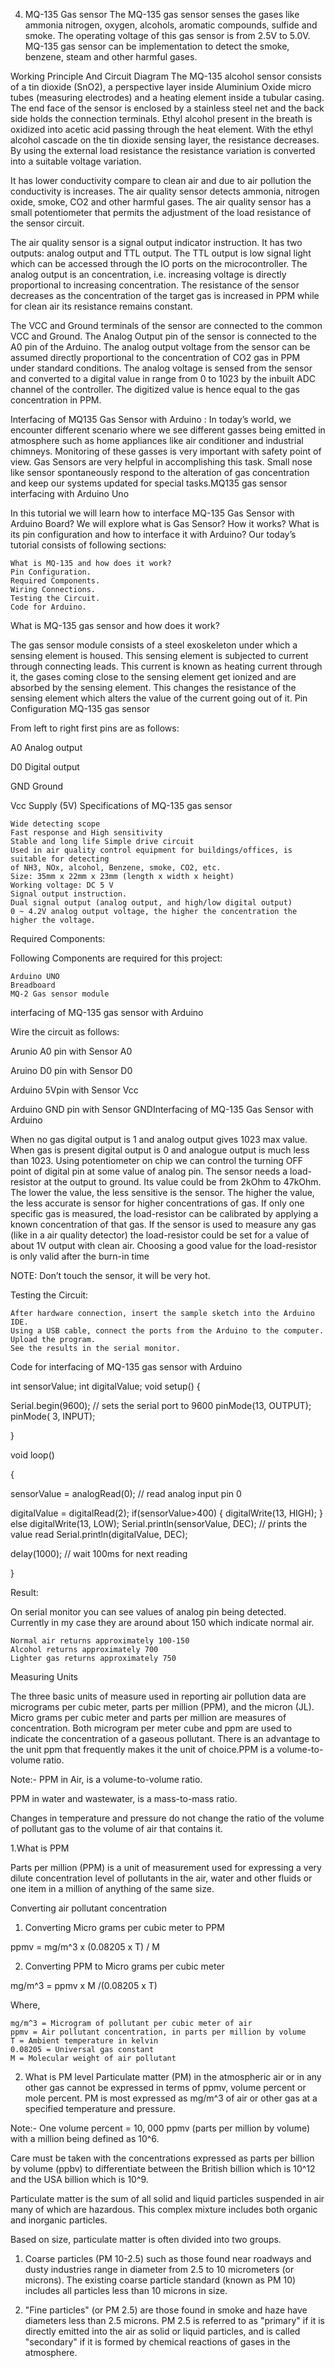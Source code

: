 4. MQ-135 Gas sensor
The MQ-135 gas sensor senses the gases like ammonia nitrogen, oxygen, alcohols, aromatic compounds, sulfide and smoke. The operating voltage of this gas sensor is from 2.5V to 5.0V. MQ-135 gas sensor can be implementation to detect the smoke, benzene, steam and other harmful gases.

Working Principle And Circuit Diagram
The MQ-135 alcohol sensor consists of a tin dioxide (SnO2), a perspective layer inside Aluminium Oxide micro tubes (measuring electrodes) and a heating element inside a tubular casing. The end face of the sensor is enclosed by a stainless steel net and the back side holds the connection terminals. Ethyl alcohol present in the breath is oxidized into acetic acid passing through the heat element. With the ethyl alcohol cascade on the tin dioxide sensing layer, the resistance decreases. By using the external load resistance the resistance variation is converted into a suitable voltage variation.

It has lower conductivity compare to clean air and due to air pollution the conductivity is increases. The air quality sensor detects ammonia, nitrogen oxide, smoke, CO2 and other harmful gases. The air quality sensor has a small potentiometer that permits the adjustment of the load resistance of the sensor circuit.

The air quality sensor is a signal output indicator instruction. It has two outputs: analog output and TTL output. The TTL output is low signal light which can be accessed through the IO ports on the microcontroller. The analog output is an concentration, i.e. increasing voltage is directly proportional to increasing concentration. The resistance of the sensor decreases as the concentration of the target gas is increased in PPM while for clean air its resistance remains constant.

The VCC and Ground terminals of the sensor are connected to the common VCC and Ground. The Analog Output pin of the sensor is connected to the A0 pin of the Arduino. The analog output voltage from the sensor can be assumed directly proportional to the concentration of CO2 gas in PPM under standard conditions. The analog voltage is sensed from the sensor and converted to a digital value in range from 0 to 1023 by the inbuilt ADC channel of the controller. The digitized value is hence equal to the gas concentration in PPM.


Interfacing of MQ135 Gas Sensor with Arduino : In today’s world, we encounter different scenario where we see different gasses being emitted in atmosphere such as home appliances like air conditioner and industrial chimneys. Monitoring of these gasses is very important with safety point of view. Gas Sensors are very helpful in accomplishing this task. Small nose like sensor spontaneously respond to the alteration of gas concentration and keep our systems updated for special tasks.MQ135 gas sensor interfacing with Arduino Uno

In this tutorial we will learn how to interface MQ-135 Gas Sensor with Arduino Board? We will explore what is Gas Sensor? How it works? What is its pin configuration and how to interface it with Arduino? Our today’s tutorial consists of following sections:

    What is MQ-135 and how does it work?
    Pin Configuration.
    Required Components.
    Wiring Connections.
    Testing the Circuit.
    Code for Arduino.

What is MQ-135 gas sensor and how does it work?

The gas sensor module consists of a steel exoskeleton under which a sensing element is housed. This sensing element is subjected to current through connecting leads. This current is known as heating current through it, the gases coming close to the sensing element get ionized and are absorbed by the sensing element. This changes the resistance of the sensing element which alters the value of the current going out of it.
Pin Configuration MQ-135 gas sensor

From left to right first pins are as follows:

A0        Analog output

D0        Digital output

GND     Ground

Vcc      Supply (5V)
Specifications of MQ-135 gas sensor

    Wide detecting scope
    Fast response and High sensitivity
    Stable and long life Simple drive circuit
    Used in air quality control equipment for buildings/offices, is suitable for detecting
    of NH3, NOx, alcohol, Benzene, smoke, CO2, etc.
    Size: 35mm x 22mm x 23mm (length x width x height)
    Working voltage: DC 5 V
    Signal output instruction.
    Dual signal output (analog output, and high/low digital output)
    0 ~ 4.2V analog output voltage, the higher the concentration the higher the voltage.

Required Components:

Following Components are required for this project:

    Arduino UNO
    Breadboard
    MQ-2 Gas sensor module

interfacing of MQ-135 gas sensor with Arduino

Wire the circuit as follows:

Arunio A0 pin              with                 Sensor A0

Aruino D0 pin              with                 Sensor D0

Arduino 5Vpin             with                 Sensor Vcc

Arduino GND pin         with                 Sensor GNDInterfacing of MQ-135 Gas Sensor with Arduino

When no gas digital output is 1 and analog output gives 1023 max value. When gas is present digital output is 0 and analogue output is much less than 1023. Using potentiometer on chip we can control the turning OFF point of digital pin at some value of analog pin. The sensor needs a load-resistor at the output to ground. Its value could be from 2kOhm to 47kOhm. The lower the value, the less sensitive is the sensor. The higher the value, the less accurate is sensor for higher concentrations of gas. If only one specific gas is measured, the load-resistor can be calibrated by applying a known concentration of that gas. If the sensor is used to measure any gas (like in a air quality detector) the load-resistor could be set for a value of about 1V output with clean air. Choosing a good value for the load-resistor is only valid after the burn-in time

NOTE: Don’t touch the sensor, it will be very hot.

Testing the Circuit:

    After hardware connection, insert the sample sketch into the Arduino IDE.
    Using a USB cable, connect the ports from the Arduino to the computer.
    Upload the program.
    See the results in the serial monitor.

Code for interfacing of MQ-135 gas sensor with Arduino

int sensorValue;
int digitalValue;
void setup()
{

Serial.begin(9600); // sets the serial port to 9600
pinMode(13, OUTPUT);
pinMode( 3, INPUT);

}


void loop()

{

sensorValue = analogRead(0); // read analog input pin 0

digitalValue = digitalRead(2); 
if(sensorValue>400)
{
digitalWrite(13, HIGH);
}
else
digitalWrite(13, LOW);
Serial.println(sensorValue, DEC); // prints the value read
Serial.println(digitalValue, DEC);

delay(1000); // wait 100ms for next reading

}

Result:

On serial monitor you can see values of analog pin being detected. Currently in my case they are around about 150 which indicate normal air.

    Normal air returns approximately 100-150
    Alcohol returns approximately 700
    Lighter gas returns approximately 750


Measuring Units

The three basic units of measure used in reporting air pollution data are micrograms per cubic meter, parts per million (PPM), and the micron (JL). Micro grams per cubic meter and parts per million are measures of concentration. Both microgram per meter cube and ppm are used to indicate the concentration of a gaseous pollutant. There is an advantage to the unit ppm that frequently makes it the unit of choice.PPM is a volume-to-volume ratio.

Note:- PPM in Air, is a volume-to-volume ratio.

PPM in water and wastewater, is a mass-to-mass ratio.

Changes in temperature and pressure do not change the ratio of the volume of pollutant gas to the volume of air that contains it.

1.What is PPM

Parts per million (PPM) is a unit of measurement used for expressing a very dilute concentration level of pollutants in the air, water and other fluids or one item in a million of anything of the same size.

Converting air pollutant concentration

1. Converting Micro grams per cubic meter to PPM

ppmv = mg/m^3 x (0.08205 x T) / M 

2. Converting PPM to Micro grams per cubic meter

mg/m^3 = ppmv x M /(0.08205 x T)

Where,

    mg/m^3 = Microgram of pollutant per cubic meter of air
    ppmv = Air pollutant concentration, in parts per million by volume
    T = Ambient temperature in kelvin
    0.08205 = Universal gas constant
    M = Molecular weight of air pollutant

2. What is PM level
Particulate matter (PM) in the atmospheric air or in any other gas cannot be expressed in terms of ppmv, volume percent or mole percent. PM is most expressed as mg/m^3 of air or other gas at a specified temperature and pressure.

Note:- One volume percent = 10, 000 ppmv (parts per million by volume) with a million being defined as 10^6.

Care must be taken with the concentrations expressed as parts per billion by volume (ppbv) to differentiate between the British billion which is 10^12 and the USA billion which is 10^9.

Particulate matter is the sum of all solid and liquid particles suspended in air many of which are hazardous. This complex mixture includes both organic and inorganic particles.

Based on size, particulate matter is often divided into two groups.

1. Coarse particles (PM 10-2.5) such as those found near roadways and dusty industries range in diameter from 2.5 to 10 micrometers (or microns). The existing coarse particle standard (known as PM 10) includes all particles less than 10 microns in size.

2. "Fine particles" (or PM 2.5) are those found in smoke and haze have diameters less than 2.5 microns. PM 2.5 is referred to as "primary" if it is directly emitted into the air as solid or liquid particles, and is called "secondary" if it is formed by chemical reactions of gases in the atmosphere.